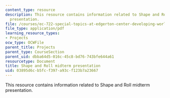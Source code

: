 ```yaml
---
content_type: resource
description: This resource contains information related to Shape and Roll midterm
  presentation.
file: /courses/ec-722-special-topics-at-edgerton-center-developing-world-prosthetics-spring-2010/03895d6cb5fcf397a93cf123b7a23667_MITEC_722S10_shpnrol_mdtrm.pdf
file_type: application/pdf
learning_resource_types:
- Projects
ocw_type: OCWFile
parent_title: Projects
parent_type: CourseSection
parent_uid: dbba64d5-016c-45c8-bd76-743bfe644a61
resourcetype: Document
title: Shape and Roll midterm presentation
uid: 03895d6c-b5fc-f397-a93c-f123b7a23667
---
```

This resource contains information related to Shape and Roll midterm presentation.

